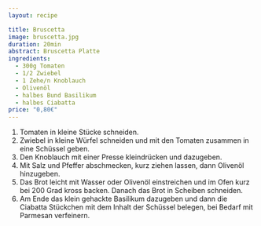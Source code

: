 ```yaml
---
layout: recipe

title: Bruscetta
image: bruscetta.jpg
duration: 20min
abstract: Bruscetta Platte
ingredients:
  - 300g Tomaten
  - 1/2 Zwiebel
  - 1 Zehe/n Knoblauch
  - Olivenöl
  - halbes Bund	Basilikum
  - halbes Ciabatta
price: "0,80€"
---
```


1. Tomaten in kleine Stücke schneiden.
2. Zwiebel in kleine Würfel schneiden und mit den Tomaten zusammen in eine Schüssel geben.
3. Den Knoblauch mit einer Presse kleindrücken und dazugeben.
4. Mit Salz und Pfeffer abschmecken, kurz ziehen lassen, dann Olivenöl hinzugeben.
5. Das Brot leicht mit Wasser oder Olivenöl einstreichen und im Ofen kurz bei 200 Grad kross backen. Danach das Brot in Scheiben schneiden.
6. Am Ende das klein gehackte Basilikum dazugeben und dann die Ciabatta Stückchen mit dem Inhalt der Schüssel belegen, bei Bedarf mit Parmesan verfeinern.